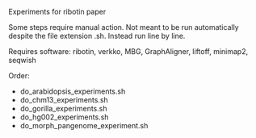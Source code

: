 Experiments for ribotin paper

Some steps require manual action.
Not meant to be run automatically despite the file extension .sh.
Instead run line by line.

Requires software: ribotin, verkko, MBG, GraphAligner, liftoff, minimap2, seqwish

Order:
- do_arabidopsis_experiments.sh
- do_chm13_experiments.sh
- do_gorilla_experiments.sh
- do_hg002_experiments.sh
- do_morph_pangenome_experiment.sh
